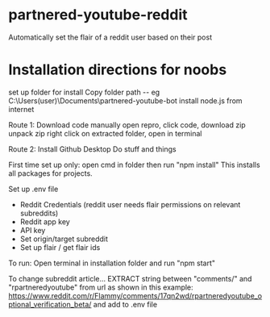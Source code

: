 # partnered-youtube-reddit
Automatically set the flair of a reddit user based on their post

# Installation directions for noobs 

set up folder for install 
Copy folder path -- eg  C:\Users\(user)\Documents\partnered-youtube-bot
install node.js from internet 

Route 1: Download code manually
open repro, click code, download zip
unpack zip
right click on extracted folder, open in terminal 

Route 2: Install Github Desktop
Do stuff and things 

First time set up only:
open cmd in folder then run "npm install" This installs all packages for projects. 

Set up .env file 
- Reddit Credentials (reddit user needs flair permissions on relevant subreddits) 
- Reddit app key 
- API key 
- Set origin/target subreddit
- Set up flair / get flair ids 

To run: 
Open terminal in installation folder and run "npm start"

To change subreddit article... EXTRACT string between "comments/" and "rpartneredyoutube" from url as shown in this example:  
https://www.reddit.com/r/Flammy/comments/17qn2wd/rpartneredyoutube_optional_verification_beta/
and add to .env file 


